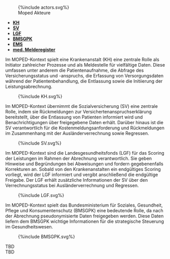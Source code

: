 
<figure>
  {%include actors.svg%}
  <figcaption>Moped Akteure</figcaption>
</figure>
  <div xmlns="http://www.w3.org/1999/xhtml" class="container"> 
    <ul class="nav nav-tabs">
        <li class="active"><a data-toggle="tab" href="#actor-KH"> <strong>KH</strong></a></li>
        <li><a data-toggle="tab" href="#actor-SV"> <strong>SV</strong></a></li>
        <li><a data-toggle="tab" href="#actor-LGF"> <strong>LGF</strong></a></li>
        <li><a data-toggle="tab" href="#actor-BMSGPK"> <strong>BMSGPK</strong></a></li>
        <li><a data-toggle="tab" href="#actor-EMS"> <strong>EMS</strong></a></li>
        <li><a data-toggle="tab" href="#actor-medMel"> <strong>med. Melderegister</strong></a></li>
    </ul>
    <div class="tab-content">
        <div id="actor-KH" class="tab-pane fade in active">
            <div xmlns="http://www.w3.org/1999/xhtml" class="container"> 
                Im MOPED-Kontext spielt eine Krankenanstalt (KH) eine zentrale Rolle als Initiator zahlreicher Prozesse und als Meldestelle für vielfältige Daten. Diese umfassen unter anderem die Patientenaufnahme, die Abfrage des Versicherungsstatus und -anspruchs, die Erfassung von Versorgungsdaten während der Patientenbehandlung, die Entlassung sowie die Initiierung der Leistungsabrechnung.
            </div>
            <figure>
              {%include KH.svg%}
            </figure>    
        </div>
        <div id="actor-SV" class="tab-pane fade">
           <div xmlns="http://www.w3.org/1999/xhtml" class="container"> 
              Im MOPED-Kontext übernimmt die Sozialversicherung (SV) eine zentrale Rolle, indem sie Rückmeldungen zur Versichertenanspruchserklärung bereitstellt, über die Entlassung von Patienten informiert wird und Benachrichtigungen über freigegebene Daten erhält. Darüber hinaus ist die SV verantwortlich für die Kostenmeldungsanforderung und Rückmeldungen im Zusammenhang mit der Ausländerverrechnung sowie Regressen.
           </div>
           <figure>
              {%include SV.svg%}
            </figure>   
        </div>
        <div id="actor-LGF" class="tab-pane fade">
          <div xmlns="http://www.w3.org/1999/xhtml" class="container"> 
              Im MOPED-Kontext sind die Landesgesundheitsfonds (LGF) für das Scoring der Leistungen im Rahmen der Abrechnung verantwortlich. Sie geben Hinweise und Begründungen bei Abweisungen und fordern gegebenenfalls Korrekturen an. Sobald von den Krankenanstalten ein endgültiges Scoring vorliegt, wird der LGF informiert und vergibt anschließend die endgültige Freigabe. Der LGF erhält zusätzliche Informationen der SV über den Verrechnungsstatus bei Ausländerverrechnung und Regressen.
          </div>
          <figure>
            {%include LGF.svg%}
          </figure> 
        </div>
        <div id="actor-BMSGPK" class="tab-pane fade">
            <div xmlns="http://www.w3.org/1999/xhtml" class="container"> 
              Im MOPED-Kontext spielt das Bundesministerium für Soziales, Gesundheit, Pflege und Konsumentenschutz (BMSGPK) eine bedeutende Rolle, da nach der Abrechnung pseudonymisierte Daten freigegeben werden. Diese Daten liefern dem BMSGPK wichtige Informationen für die strategische Steuerung im Gesundheitswesen.
            </div>
            <figure>
              {%include BMSGPK.svg%}
            </figure>   
        </div>
        <div id="actor-EMS" class="tab-pane fade">
           TBD
        </div>
        <div id="actor-medMel" class="tab-pane fade">
            TBD
        </div>
    </div>
</div>